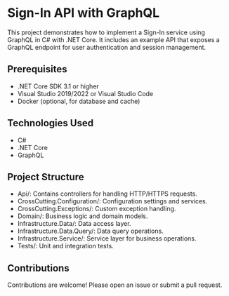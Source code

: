 # Sign-In API with GraphQL
This project demonstrates how to implement a Sign-In service using GraphQL in C# with .NET Core. It includes an example API that exposes a GraphQL endpoint for user authentication and session management.

## Prerequisites
- .NET Core SDK 3.1 or higher
- Visual Studio 2019/2022 or Visual Studio Code
- Docker (optional, for database and cache)

## Technologies Used
- C#
- .NET Core
- GraphQL

## Project Structure
- Api/: Contains controllers for handling HTTP/HTTPS requests.
- CrossCutting.Configuration/: Configuration settings and services.
- CrossCutting.Exceptions/: Custom exception handling.
- Domain/: Business logic and domain models.
- Infrastructure.Data/: Data access layer.
- Infrastructure.Data.Query/: Data query operations.
- Infrastructure.Service/: Service layer for business operations.
- Tests/: Unit and integration tests.

## Contributions
Contributions are welcome! Please open an issue or submit a pull request.

